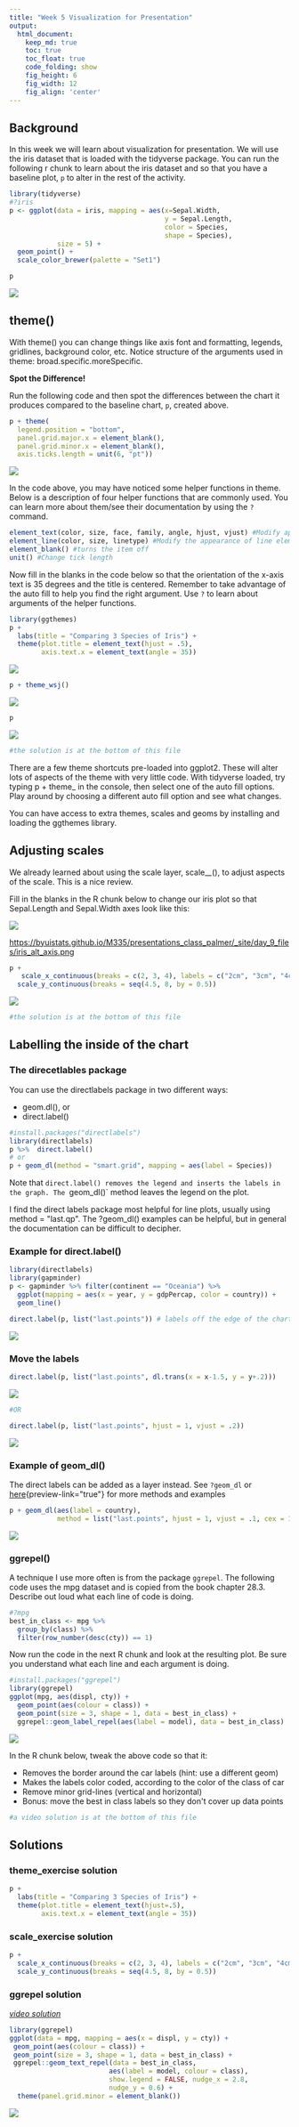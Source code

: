 ```yaml
---
title: "Week 5 Visualization for Presentation"
output: 
  html_document:  
    keep_md: true
    toc: true
    toc_float: true
    code_folding: show
    fig_height: 6
    fig_width: 12
    fig_align: 'center'
---
```




## Background

In this week we will learn about visualization for presentation. We will use the iris dataset that is loaded with the tidyverse package. You can run the following r chunk to learn about the iris dataset and so that you have a baseline plot, `p` to alter in the rest of the activity.


```r
library(tidyverse)
#?iris
p <- ggplot(data = iris, mapping = aes(x=Sepal.Width, 
                                       y = Sepal.Length, 
                                       color = Species,
                                       shape = Species),
            size = 5) +
  geom_point() +
  scale_color_brewer(palette = "Set1")

p
```

![](week5-visualization_for_presentation_files/figure-html/unnamed-chunk-2-1.png)<!-- -->

## theme()

With theme() you can change things like axis font and formatting, legends, gridlines, background color, etc. Notice structure of the arguments used in theme: broad.specific.moreSpecific. 

**Spot the Difference!**

Run the following code and then spot the differences between the chart it produces compared to the baseline chart, `p`, created above. 


```r
p + theme(
  legend.position = "bottom",
  panel.grid.major.x = element_blank(),
  panel.grid.minor.x = element_blank(),
  axis.ticks.length = unit(6, "pt"))
```

![](week5-visualization_for_presentation_files/figure-html/unnamed-chunk-3-1.png)<!-- -->

In the code above, you may have noticed  some helper functions in theme. Below is a description of four helper functions that are commonly used. You can learn more about them/see their documentation by using the `?` command.


```r
element_text(color, size, face, family, angle, hjust, vjust) #Modify appearance of text
element_line(color, size, linetype) #Modify the appearance of line elements
element_blank() #turns the item off
unit() #Change tick length
```

Now fill in the blanks in the code below so that the orientation of the x-axis text is 35 degrees and the title is centered. Remember to take advantage of the auto fill to help you find the right argument. Use `?` to learn about arguments of the helper functions.


```r
library(ggthemes)
p +
  labs(title = "Comparing 3 Species of Iris") +
  theme(plot.title = element_text(hjust = .5),
        axis.text.x = element_text(angle = 35))
```

![](week5-visualization_for_presentation_files/figure-html/theme_exercise-1.png)<!-- -->

```r
p + theme_wsj()
```

![](week5-visualization_for_presentation_files/figure-html/theme_exercise-2.png)<!-- -->

```r
p
```

![](week5-visualization_for_presentation_files/figure-html/theme_exercise-3.png)<!-- -->

```r
#the solution is at the bottom of this file
```

There are a few theme shortcuts pre-loaded into ggplot2. These will alter lots of aspects of the theme with very little code. With tidyverse loaded, try typing p + theme_ in the console, then select one of the auto fill options. Play around by choosing a different auto fill option and see what changes. 

You can have access to extra themes, scales and geoms by installing and loading the ggthemes library.

## Adjusting scales

We already learned about using the scale layer, scale_*_*(), to adjust aspects of the scale. This is a nice review.

Fill in the blanks in the R chunk below to change our iris plot so that Sepal.Length and Sepal.Width axes look like this:

![](https://byuistats.github.io/M335/presentations_class_palmer/_site/day_9_files/iris_alt_axis.png)

https://byuistats.github.io/M335/presentations_class_palmer/_site/day_9_files/iris_alt_axis.png


```r
p +
   scale_x_continuous(breaks = c(2, 3, 4), labels = c("2cm", "3cm", "4cm")) +
  scale_y_continuous(breaks = seq(4.5, 8, by = 0.5))
```

![](week5-visualization_for_presentation_files/figure-html/scale_exercise-1.png)<!-- -->

```r
#the solution is at the bottom of this file
```

## Labelling the inside of the chart

### The direcetlables package

You can use the directlabels package in two different ways:

-   geom.dl(), or
-   direct.label()



```r
#install.packages("directlabels")
library(directlabels)
p %>%  direct.label()
# or
p + geom_dl(method = "smart.grid", mapping = aes(label = Species))
```

Note that `direct.label() removes the legend and inserts the labels in the graph. The `geom_dl()` method leaves the legend on the plot.

I find the direct labels package most helpful for line plots, usually using method = "last.qp". The ?geom_dl() examples can be helpful, but in general the documentation can be difficult to decipher.

### Example for direct.label()


```r
library(directlabels)
library(gapminder)
p <- gapminder %>% filter(continent == "Oceania") %>% 
  ggplot(mapping = aes(x = year, y = gdpPercap, color = country)) +
  geom_line()

direct.label(p, list("last.points")) # labels off the edge of the chart
```

![](week5-visualization_for_presentation_files/figure-html/unnamed-chunk-6-1.png)<!-- -->


### Move the labels


```r
direct.label(p, list("last.points", dl.trans(x = x-1.5, y = y+.2)))
```

![](week5-visualization_for_presentation_files/figure-html/unnamed-chunk-7-1.png)<!-- -->

```r
#OR

direct.label(p, list("last.points", hjust = 1, vjust = .2))
```

![](week5-visualization_for_presentation_files/figure-html/unnamed-chunk-7-2.png)<!-- -->

### Example of geom_dl()

The direct labels can be added as a layer instead. See `?geom_dl` or [here](https://tdhock.github.io/directlabels/docs/index.html){preview-link="true"} for more methods and examples


```r
p + geom_dl(aes(label = country), 
            method = list("last.points", hjust = 1, vjust = .1, cex = 1))
```

![](week5-visualization_for_presentation_files/figure-html/unnamed-chunk-8-1.png)<!-- -->


### ggrepel()

A technique I use more often is from the package `ggrepel`. The following code uses the mpg dataset and is copied from the book chapter 28.3. Describe out loud what each line of code is doing.


```r
#?mpg
best_in_class <- mpg %>%
  group_by(class) %>%
  filter(row_number(desc(cty)) == 1)
```

Now run the code in the next R chunk and look at the resulting plot. Be sure you understand what each line and each argument is doing.


```r
#install.packages("ggrepel")
library(ggrepel)
ggplot(mpg, aes(displ, cty)) +
  geom_point(aes(colour = class)) +
  geom_point(size = 3, shape = 1, data = best_in_class) +
  ggrepel::geom_label_repel(aes(label = model), data = best_in_class)
```

![](week5-visualization_for_presentation_files/figure-html/unnamed-chunk-10-1.png)<!-- -->

In the R chunk below, tweak the above code so that it:
- Removes the border around the car labels (hint: use a different geom)
- Makes the labels color coded, according to the color of the class of car
- Remove minor grid-lines (vertical and horizontal)
- Bonus: move the best in class labels so they don't cover up data points


```r
#a video solution is at the bottom of this file
```


## Solutions

### theme_exercise solution


```r
p +
  labs(title = "Comparing 3 Species of Iris") +
  theme(plot.title = element_text(hjust=.5),
        axis.text.x = element_text(angle = 35))
```

### scale_exercise solution


```r
p +
  scale_x_continuous(breaks = c(2, 3, 4), labels = c("2cm", "3cm", "4cm")) +
  scale_y_continuous(breaks = seq(4.5, 8, by = 0.5))
```

### ggrepel solution

[*video solution*](https://www.loom.com/share/249450f49fe044cfaed8ddb9b225a24f)


```r
library(ggrepel)
ggplot(data = mpg, mapping = aes(x = displ, y = cty)) +
 geom_point(aes(colour = class)) +
 geom_point(size = 3, shape = 1, data = best_in_class) +
 ggrepel::geom_text_repel(data = best_in_class,
                         aes(label = model, colour = class),
                         show.legend = FALSE, nudge_x = 2.8,
                         nudge_y = 0.6) + 
  theme(panel.grid.minor = element_blank())
```

![](week5-visualization_for_presentation_files/figure-html/unnamed-chunk-14-1.png)<!-- -->


